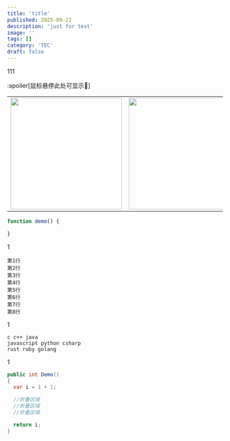 ```yaml
---
title: 'title'
published: 2025-09-22
description: 'just for test'
image: ''
tags: []
category: 'TEC'
draft: false
---
```


111

:spoiler[鼠标悬停此处可显示🍉]

<table>
  <tr>
    <td><img src="https://image.aulypc0x0.online/film/8_E100_E6/000038.webp" width=260 height=""></td>
    <td><img src="https://image.aulypc0x0.online/film/8_E100_E6/000037.webp" width=260 height=""></td>
    <td><img src="https://image.aulypc0x0.online/film/8_E100_E6/000036.webp" width=260 height=""></td>
  </tr>
</table>

```js title="demo.js"
function demo() {

}
```
1
```text {1, 5-6} ins={2-3} del={8}
第1行
第2行
第3行
第4行
第5行
第6行
第7行
第8行
```
1
```text "c c++" ins="csharp" del="ruby"
c c++ java
javascript python csharp
rust ruby golang
```
1
```csharp collapse={4-5, 6-8} title="Demo.cs"
public int Demo()
{
  var i = 1 + 1;

  //折叠区域
  //折叠区域
  //折叠区域

  return i;
}
```

